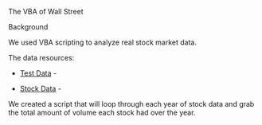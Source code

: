 The VBA of Wall Street

Background

We used VBA scripting to analyze real stock market data. 

The data resources:
* [Test Data](Resources/alphabtical_testing.xlsx) - 

* [Stock Data](Resources/Multiple_year_stock_data.xlsx) - 


We created a script that will loop through each year of stock data and grab the total amount of volume each stock had over the year.
